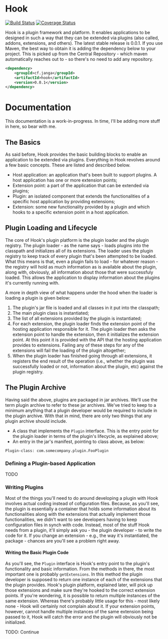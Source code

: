 # Hook

[![Build Status](https://travis-ci.org/jangasoft/hook.svg?branch=master)](https://travis-ci.org/jangasoft/hook) [![Coverage Status](https://coveralls.io/repos/jangasoft/hook/badge.png?branch=master)](https://coveralls.io/r/jangasoft/hook?branch=master)

Hook is a plugin framework and platform. It enables applications to be designed in such a way that they can be extended via plugins (also called, addons, extensions, and others). The latest stable release is 0.0.1. If you use Maven, the best way to obtain it is adding the dependency below to your project. This is picked up from the Central Repository - which maven automatically reaches out to - so there's no need to add any repository.

```xml
<dependency>
	<groupId>cf.janga</groupId>
	<artifactId>hook</artifactId>
	<version>0.0.1</version>
</dependency>
```

# Documentation

This documentation is a work-in-progress. In time, I'll be adding more stuff in here, so bear with me.

## The Basics

As said before, Hook provides the basic building blocks to enable an application to be extended via plugins. Everything in Hook revolves around a few basic concepts. These are listed and described below.
* Host application: an application that's been built to support plugins. A host application has one or more extension points;
* Extension point: a part of the application that can be extended via plugins;
* Plugin: an isolated component that extends the functionalities of a specific host application by providing extensions;
* Extension: some new functionality provided by a plugin and which hooks to a specific extension point in a host application.

## Plugin Loading and Lifecycle

The core of Hook's plugin platform is the plugin loader and the plugin registry. The plugin loader - as the name says - loads plugins into the classpath and initializes all of its extensions. The loader uses the plugin registry to keep track of every plugin that's been attempted to be loaded. What this means is that, even a plugin fails to load - for whatever reason - the registry will hold as much information as is available about the plugin, along with, obviously, all information about those that were successfuly loaded. This allows the application to display information about the plugins it's currently running with.

A more in depth view of what happens under the hood when the loader is loading a plugin is given below:

1. The plugin's jar file is loaded and all classes in it put into the classpath;
2. The main plugin class is instantiated;
3. The list of all extensions provided by the plugin is instantiated;
4. For each extension, the plugin loader finds the extension point of the hosting application responsible for it. The plugin loader then asks the extension point to handle the extension, then it initializes the extension point. At this point it is provided with the API that the hosting application provides to extensions. Failing any of these steps for any of the extensions will fail the loading of the plugin altogether;
5. When the plugin loader has finished going through all extensions, it registers the end result of the operation (i.e., whether the plugin was successfully loaded or not, information about the plugin, etc) against the plugin registry.

## The Plugin Archive

Having said the above, plugins are packaged in jar archives. We'll use the term plugin archive to refer to these jar archives. We've tried to keep to a minimum anything that a plugin developer would be required to include in the plugin archive. With that in mind, there are only two things that any plugin archive should include.
* A class that implements the ```Plugin``` interface. This is the entry point for the plugin loader in terms of the plugin's lifecycle, as explained above;
* An entry in the jar's manifest, pointing to class above, as below:

```manifest
Plugin-class: com.somecompany.plugin.FooPlugin
```

### Defining a Plugin-based Application

TODO

### Writing Plugins

Most of the things you'll need to do around developing a plugin with Hook involves actual coding instead of cofiguration files. Because, as you'll see, the plugin is essentially a container that holds some information about its functionalities along with the extensions that actually implement those functionalities, we didn't want to see developers having to keep configuration files in synch with code. Instead, most of the stuff Hook needs from a plugin, it'll simply ask you - the plugin developer - to write the code for it. If you change an extension - e.g., the way it's instantiated, the package - chances are you'll see a problem right away.

#### Writing the Basic Plugin Code

As you'll see, the ```Plugin``` interface is Hook's entry point to the plugin's functionality and basic information. From the methods in there, the most important one is probably ```getExtensions```. In this method the plugin developer is supposed to return one instance of each of the extensions that the plugin provides. Hook's plugin platform, explained later, will pick up those extensions and make sure they're hooked to the correct extension points. If you're wondering, it is possible to return multiple instances of the same extension. Whereas there's probably little usage for this - most likely none - Hook will certainly not complain about it. If your extension points, however, cannot handle multiple instances of the same extension being passed to it, Hook will catch the error and the plugin will obviously not be initialized.

TODO: Continue

